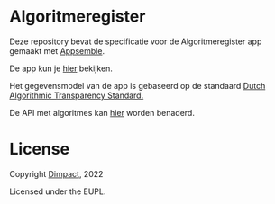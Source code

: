 # Algoritmeregister

Deze repository bevat de specificatie voor de Algoritmeregister app gemaakt met [Appsemble](https://appsemble.app/api/apps/461/resources/algoritme).

De app kun je [hier](https://algoritmeregister-conform-dats.dimpact.appsemble.app/nl/voorbeeldpagina-a) bekijken.

Het gegevensmodel van de app is gebaseerd op de standaard [Dutch Algorithmic Transparency Standard.](https://standaard.algoritmeregister.org/)

De API met algoritmes kan [hier]() worden benaderd.

# License
Copyright [Dimpact](https://www.dimpact.nl), 2022

Licensed under the EUPL.
